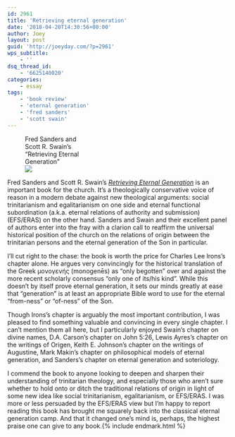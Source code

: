 ```yaml
---
id: 2961
title: 'Retrieving eternal generation'
date: '2018-04-20T14:30:56+00:00'
author: Joey
layout: post
guid: 'http://joeyday.com/?p=2961'
wps_subtitle:
    - ''
dsq_thread_id:
    - '6625140020'
categories:
    - essay
tags:
    - 'book review'
    - 'eternal generation'
    - 'fred sanders'
    - 'scott swain'
---
```


<figure class="alignleft" style="width: 150px">
	<figcaption>Fred Sanders and Scott R. Swain’s “Retrieving Eternal Generation”</figcaption>
	<a href="https://amzn.com/B06XF84397">
		<img src="/assets/2018-04-20-retrieving-eternal-generation.jpeg" />
	</a>
</figure>

Fred Sanders and Scott R. Swain’s <cite>[Retrieving Eternal Generation](http://amzn.com/B06XF84397)</cite> is an important book for the church. It’s a theologically conservative voice of reason in a modern debate against new theological arguments: social trinitarianism and egalitarianism on one side and eternal functional subordination (a.k.a. eternal relations of authority and submission) (EFS/ERAS) on the other hand. Sanders and Swain and their excellent panel of authors enter into the fray with a clarion call to reaffirm the universal historical position of the church on the relations of origin between the trinitarian persons and the eternal generation of the Son in particular.

I’ll cut right to the chase: the book is worth the price for Charles Lee Irons’s chapter alone. He argues very convincingly for the historical translation of the Greek μονογενής (monogenēs) as “only begotten” over and against the more recent scholarly consensus “only one of its/his kind”. While this doesn’t by itself prove eternal generation, it sets our minds greatly at ease that “generation” is at least an appropriate Bible word to use for the eternal “from-ness” or “of-ness” of the Son.

Though Irons’s chapter is arguably the most important contribution, I was pleased to find something valuable and convincing in every single chapter. I can’t mention them all here, but I particularly enjoyed Swain’s chapter on divine names, D.A. Carson’s chapter on John 5:26, Lewis Ayres’s chapter on the writings of Origen, Keith E. Johnson’s chapter on the writings of Augustine, Mark Makin’s chapter on philosophical models of eternal generation, and Sanders’s chapter on eternal generation and soteriology.

I commend the book to anyone looking to deepen and sharpen their understanding of trinitarian theology, and especially those who aren’t sure whether to hold onto or ditch the traditional relations of origin in light of some new idea like social trinitarianism, egalitarianism, or EFS/ERAS. I was more or less persuaded by the EFS/ERAS view but I’m happy to report reading this book has brought me squarely back into the classical eternal generation camp. And that it changed one’s mind is, perhaps, the highest praise one can give to any book.{% include endmark.html %}